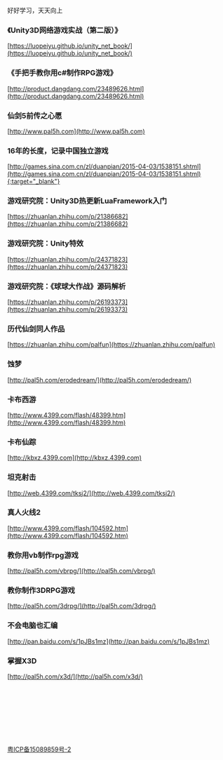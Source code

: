 好好学习，天天向上

### 《Unity3D网络游戏实战（第二版）》

[https://luopeiyu.github.io/unity_net_book/](https://luopeiyu.github.io/unity_net_book/)


### 《手把手教你用c#制作RPG游戏》

[http://product.dangdang.com/23489626.html](http://product.dangdang.com/23489626.html)

### 仙剑5前传之心愿

[http://www.pal5h.com](http://www.pal5h.com)


### 16年的长度，记录中国独立游戏

[http://games.sina.com.cn/zl/duanpian/2015-04-03/1538151.shtml](http://games.sina.com.cn/zl/duanpian/2015-04-03/1538151.shtml){:target="_blank"}


### 游戏研究院：Unity3D热更新LuaFramework入门

[https://zhuanlan.zhihu.com/p/21386682](https://zhuanlan.zhihu.com/p/21386682)


### 游戏研究院：Unity特效

[https://zhuanlan.zhihu.com/p/24371823](https://zhuanlan.zhihu.com/p/24371823)


### 游戏研究院：《球球大作战》源码解析

[https://zhuanlan.zhihu.com/p/26193373](https://zhuanlan.zhihu.com/p/26193373)


### 历代仙剑同人作品

[https://zhuanlan.zhihu.com/palfun](https://zhuanlan.zhihu.com/palfun)


### 蚀梦

[http://pal5h.com/erodedream/](http://pal5h.com/erodedream/)


### 卡布西游

[http://www.4399.com/flash/48399.htm](http://www.4399.com/flash/48399.htm)


### 卡布仙踪

[http://kbxz.4399.com](http://kbxz.4399.com)


### 坦克射击

[http://web.4399.com/tksj2/](http://web.4399.com/tksj2/)


### 真人火线2

[http://www.4399.com/flash/104592.htm](http://www.4399.com/flash/104592.htm)


### 教你用vb制作rpg游戏

[http://pal5h.com/vbrpg/](http://pal5h.com/vbrpg/)


### 教你制作3DRPG游戏

[http://pal5h.com/3drpg/](http://pal5h.com/3drpg/)


### 不会电脑也汇编

[http://pan.baidu.com/s/1pJBs1mz](http://pan.baidu.com/s/1pJBs1mz)


### 掌握X3D

[http://pal5h.com/x3d/](http://pal5h.com/x3d/)

 
 
 
<br><br><br><br><br><br><br>
 
 
 

 
 
 
 
 
[粤ICP备15089859号-2](http://www.miitbeian.gov.cn/)

